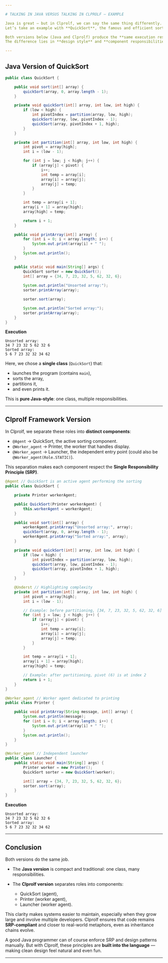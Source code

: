 ```yaml
---

# TALKING IN JAVA VERSUS TALKING IN CLPROLF – EXAMPLE

Java is great — but in Clprolf, we can say the same thing differently.
Let’s take an example with **QuickSort**, the famous and efficient sorting algorithm.

Both versions below (Java and Clprolf) produce the **same execution result**.
The difference lies in **design style** and **component responsibilities**.

---
```


## Java Version of QuickSort

```java
public class QuickSort {

    public void sort(int[] array) {
        quickSort(array, 0, array.length - 1);
    }

    private void quickSort(int[] array, int low, int high) {
        if (low < high) {
            int pivotIndex = partition(array, low, high);
            quickSort(array, low, pivotIndex - 1);
            quickSort(array, pivotIndex + 1, high);
        }
    }

    private int partition(int[] array, int low, int high) {
        int pivot = array[high];
        int i = (low - 1);

        for (int j = low; j < high; j++) {
            if (array[j] < pivot) {
                i++;
                int temp = array[i];
                array[i] = array[j];
                array[j] = temp;
            }
        }

        int temp = array[i + 1];
        array[i + 1] = array[high];
        array[high] = temp;

        return i + 1;
    }

    public void printArray(int[] array) {
        for (int i = 0; i < array.length; i++) {
            System.out.print(array[i] + " ");
        }
        System.out.println();
    }

    public static void main(String[] args) {
        QuickSort sorter = new QuickSort();
        int[] array = {34, 7, 23, 32, 5, 62, 32, 6};
        
        System.out.println("Unsorted array:");
        sorter.printArray(array);

        sorter.sort(array);

        System.out.println("Sorted array:");
        sorter.printArray(array);
    }
}
```

**Execution**

```
Unsorted array:
34 7 23 32 5 62 32 6 
Sorted array:
5 6 7 23 32 32 34 62
```

Here, we chose a **single class** (`QuickSort`) that:

* launches the program (contains `main`),
* sorts the array,
* partitions it,
* and even prints it.

This is **pure Java-style**: one class, multiple responsibilities.

---

## Clprolf Framework Version

In Clprolf, we separate these roles into **distinct components**:

* `@Agent` → QuickSort, the active sorting component.
* `@Worker_agent` → Printer, the worker that handles display.
* `@Worker_agent` → Launcher, the independent entry point (could also be `@Worker_agent(Role.STATIC)`).

This separation makes each component respect the **Single Responsibility Principle (SRP)**.

```java
@Agent // QuickSort is an active agent performing the sorting
public class QuickSort {

    private Printer workerAgent;

    public QuickSort(Printer workerAgent) {
        this.workerAgent = workerAgent;
    }

    public void sort(int[] array) {
        workerAgent.printArray("Unsorted array:", array);
        quickSort(array, 0, array.length - 1);
        workerAgent.printArray("Sorted array:", array);
    }

    private void quickSort(int[] array, int low, int high) {
        if (low < high) {
            int pivotIndex = partition(array, low, high);
            quickSort(array, low, pivotIndex - 1);
            quickSort(array, pivotIndex + 1, high);
        }
    }

    @Underst // Highlighting complexity
    private int partition(int[] array, int low, int high) {
        int pivot = array[high];
        int i = (low - 1);

        // Example: before partitioning, [34, 7, 23, 32, 5, 62, 32, 6] (pivot = 6)
        for (int j = low; j < high; j++) {
            if (array[j] < pivot) {
                i++;
                int temp = array[i];
                array[i] = array[j];
                array[j] = temp;
            }
        }

        int temp = array[i + 1];
        array[i + 1] = array[high];
        array[high] = temp;

        // Example: after partitioning, pivot (6) is at index 2
        return i + 1;
    }
}

@Worker_agent // Worker agent dedicated to printing
public class Printer {

    public void printArray(String message, int[] array) {
        System.out.println(message);
        for (int i = 0; i < array.length; i++) {
            System.out.print(array[i] + " ");
        }
        System.out.println();
    }
}

@Worker_agent // Independent launcher
public class Launcher {
    public static void main(String[] args) {
        Printer worker = new Printer();
        QuickSort sorter = new QuickSort(worker);

        int[] array = {34, 7, 23, 32, 5, 62, 32, 6};
        sorter.sort(array);
    }
}
```

**Execution**

```
Unsorted array:
34 7 23 32 5 62 32 6 
Sorted array:
5 6 7 23 32 32 34 62
```

---

## Conclusion

Both versions do the same job.

* The **Java version** is compact and traditional: one class, many responsibilities.
* The **Clprolf version** separates roles into components:

  * QuickSort (agent),
  * Printer (worker agent),
  * Launcher (worker agent).

This clarity makes systems easier to maintain, especially when they grow large and involve multiple developers.
Clprolf ensures that code remains **SRP-compliant** and closer to real-world metaphors, even as inheritance chains evolve.

A good Java programmer can of course enforce SRP and design patterns manually.
But with Clprolf, these principles are **built into the language** — making clean design feel natural and even fun.

---
